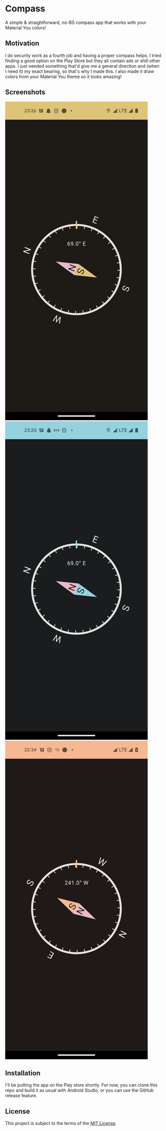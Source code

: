 # Compass
A simple & straightforward, no-BS compass app that works with your Material You colors!

## Motivation
I do security work as a fourth job and having a proper compass helps. I tried
finding a good option on the Play Store but they all contain ads or shill other
apps. I just needed something that'd give me a general direction and (when I
need it) my exact bearing, so that's why I made this. I also made it draw colors
from your Material You theme so it looks amazing!

## Screenshots
![Yellow](screenshots/Screenshot_20220923-232645.png)
![Blue](screenshots/Screenshot_20220923-232045.png)
![Orange](screenshots/Screenshot_20220923-223435.png)

## Installation
I'll be putting the app on the Play store shortly. For now, you can clone this
repo and build it as usual with Android Studio, or you can use the GitHub
release feature.

## License
This project is subject to the terms of the [MIT License](LICENSE).
